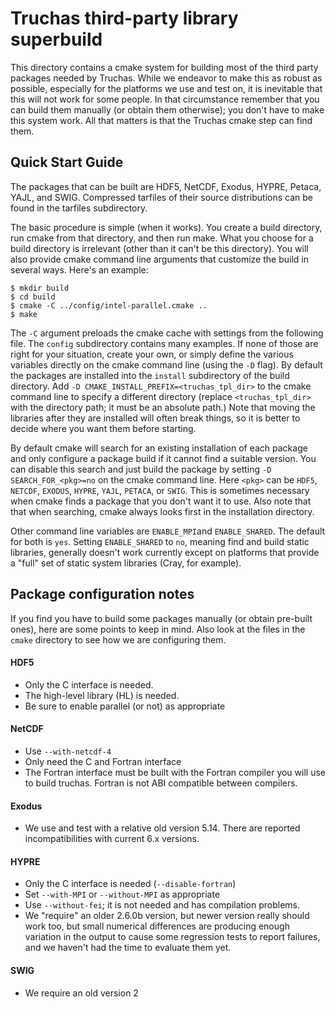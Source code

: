# Truchas third-party library superbuild
This directory contains a cmake system for building most of the third party
packages needed by Truchas.  While we endeavor to make this as robust as
possible, especially for the platforms we use and test on, it is inevitable
that this will not work for some people.  In that circumstance remember that
you can build them manually (or obtain them otherwise); you don't have to
make this system work.  All that matters is that the Truchas cmake step can
find them.

## Quick Start Guide
The packages that can be built are HDF5, NetCDF, Exodus, HYPRE, Petaca, YAJL,
and SWIG.  Compressed tarfiles of their source distributions can be found in
the tarfiles subdirectory.

The basic procedure is simple (when it works). You create a build directory,
run cmake from that directory, and then run make. What you choose for a build
directory is irrelevant (other than it can't be this directory).  You will
also provide cmake command line arguments that customize the build in several
ways.  Here's an example:

    $ mkdir build
    $ cd build
    $ cmake -C ../config/intel-parallel.cmake ..
    $ make

The `-C` argument preloads the cmake cache with settings from the following
file.  The `config` subdirectory contains many examples.  If none of those
are right for your situation, create your own, or simply define the various
variables directly on the cmake command line (using the `-D` flag).  By
default the packages are installed into the `install` subdirectory of the
build directory. Add `-D CMAKE_INSTALL_PREFIX=<truchas_tpl_dir>` to the cmake
command line to specify a different directory (replace `<truchas_tpl_dir>`
with the directory path; it must be an absolute path.)  Note that moving
the libraries after they are installed will often break things, so it is
better to decide where you want them before starting.

By default cmake will search for an existing installation of each package
and only configure a package build if it cannot find a suitable version.
You can disable this search and just build the package by setting
`-D SEARCH_FOR_<pkg>=no` on the cmake command line.  Here `<pkg>` can be
`HDF5`, `NETCDF`, `EXODUS`, `HYPRE`, `YAJL`, `PETACA`, or `SWIG`.  This is
sometimes necessary when cmake finds a package that you don't want it to use.
Also note that that when searching, cmake always looks first in the
installation directory.

Other command line variables are `ENABLE_MPI`and `ENABLE_SHARED`.  The default
for both is `yes`.  Setting `ENABLE_SHARED` to `no`, meaning find and build
static libraries, generally doesn't work currently except on platforms that
provide a "full" set of static system libraries (Cray, for example).

## Package configuration notes
If you find you have to build some packages manually (or obtain pre-built
ones), here are some points to keep in mind.  Also look at the files in the
`cmake` directory to see how we are configuring them.

#### HDF5
* Only the C interface is needed.
* The high-level library (HL) is needed.
* Be sure to enable parallel (or not) as appropriate

#### NetCDF
* Use `--with-netcdf-4`
* Only need the C and Fortran interface
* The Fortran interface must be built with the Fortran compiler you will use
  to build truchas.  Fortran is not ABI compatible between compilers.

#### Exodus
* We use and test with a relative old version 5.14.  There are reported
  incompatibilities with current 6.x versions.

#### HYPRE
* Only the C interface is needed (`--disable-fortran`)
* Set `--with-MPI` or `--without-MPI` as appropriate
* Use `--without-fei`; it is not needed and has compilation problems.
* We "require" an older 2.6.0b version, but newer version really should work
  too, but small numerical differences are producing enough variation in the
  output to cause some regression tests to report failures, and we haven't
  had the time to evaluate them yet.

#### SWIG
* We require an old version 2
